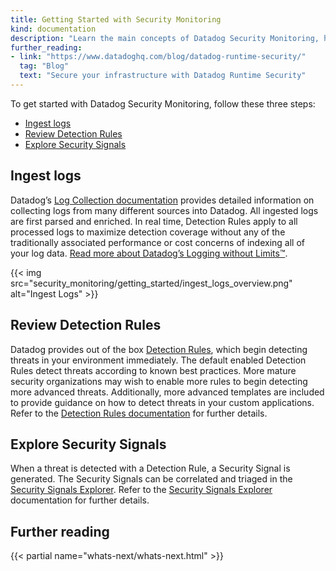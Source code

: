 ```yaml
---
title: Getting Started with Security Monitoring
kind: documentation
description: "Learn the main concepts of Datadog Security Monitoring, how to enable threat detection, and discover out of the box threat detection rules."
further_reading:
- link: "https://www.datadoghq.com/blog/datadog-runtime-security/"
  tag: "Blog"
  text: "Secure your infrastructure with Datadog Runtime Security"
---
```


To get started with Datadog Security Monitoring, follow these three steps:

* [Ingest logs](#ingest-logs)
* [Review Detection Rules](#review-detection-rules)
* [Explore Security Signals](#explore-security-signals)

## Ingest logs

Datadog’s [Log Collection documentation][1] provides detailed information on collecting logs from many different sources into Datadog. All ingested logs are first parsed and enriched. In real time, Detection Rules apply to all processed logs to maximize detection coverage without any of the traditionally associated performance or cost concerns of indexing all of your log data. [Read more about Datadog’s Logging without Limits™][2].

{{< img src="security_monitoring/getting_started/ingest_logs_overview.png" alt="Ingest Logs" >}}

## Review Detection Rules

Datadog provides out of the box [Detection Rules][3], which begin detecting threats in your environment immediately. The default enabled Detection Rules detect threats according to known best practices. More mature security organizations may wish to enable more rules to begin detecting more advanced threats. Additionally, more advanced templates are included to provide guidance on how to detect threats in your custom applications. Refer to the [Detection Rules documentation][4] for further details.

## Explore Security Signals

When a threat is detected with a Detection Rule, a Security Signal is generated. The Security Signals can be correlated and triaged in the [Security Signals Explorer][5]. Refer to the [Security Signals Explorer][6] documentation for further details.

## Further reading

{{< partial name="whats-next/whats-next.html" >}}

[1]: /logs/log_collection/
[2]: https://www.datadoghq.com/blog/logging-without-limits/
[3]: /security_monitoring/default_rules/
[4]: /security_monitoring/detection_rules/
[5]: https://app.datadoghq.com/security
[6]: /security_monitoring/explorer/
